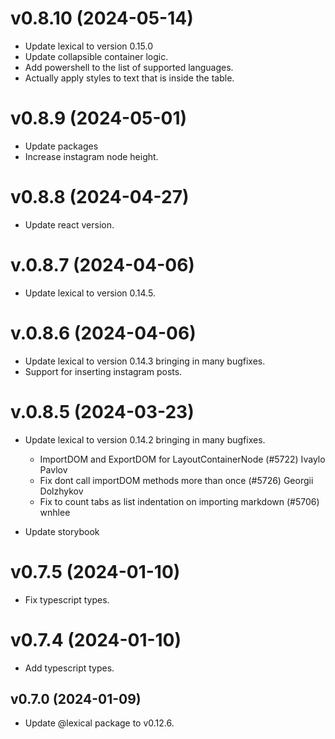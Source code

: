 # v0.8.10 (2024-05-14)

- Update lexical to version 0.15.0
- Update collapsible container logic.
- Add powershell to the list of supported languages.
- Actually apply styles to text that is inside the table.

# v0.8.9 (2024-05-01)

- Update packages
- Increase instagram node height.

# v0.8.8 (2024-04-27)

- Update react version.

# v.0.8.7 (2024-04-06)

- Update lexical to version 0.14.5.

# v.0.8.6 (2024-04-06)

- Update lexical to version 0.14.3 bringing in many bugfixes.
- Support for inserting instagram posts.

# v.0.8.5 (2024-03-23)

- Update lexical to version 0.14.2 bringing in many bugfixes.
   + ImportDOM and ExportDOM for LayoutContainerNode (#5722) Ivaylo Pavlov
   + Fix dont call importDOM methods more than once (#5726) Georgii Dolzhykov
   + Fix to count tabs as list indentation on importing markdown (#5706) wnhlee

- Update storybook

# v0.7.5 (2024-01-10)

 - Fix typescript types.

# v0.7.4 (2024-01-10)

 - Add typescript types.

## v0.7.0 (2024-01-09)

 - Update @lexical package to v0.12.6.
